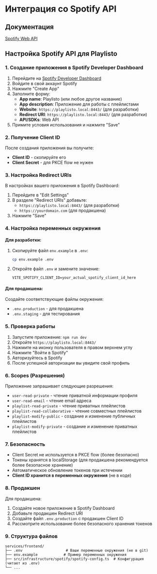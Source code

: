 # Интеграция со Spotify API

## Документация

[Spotify Web API](https://developer.spotify.com/documentation/web-api)

## Настройка Spotify API для Playlisto

### 1. Создание приложения в Spotify Developer Dashboard

1. Перейдите на [Spotify Developer Dashboard](https://developer.spotify.com/dashboard)
2. Войдите в свой аккаунт Spotify
3. Нажмите "Create App"
4. Заполните форму:
   - **App name**: Playlisto (или любое другое название)
   - **App description**: Приложение для работы с плейлистами
   - **Website**: `https://playlisto.local:8443/` (для разработки)
   - **Redirect URI**: `https://playlisto.local:8443/` (для разработки)
   - **API/SDKs**: Web API
5. Примите условия использования и нажмите "Save"

### 2. Получение Client ID

После создания приложения вы получите:
- **Client ID** - скопируйте его
- **Client Secret** - для PKCE flow не нужен

### 3. Настройка Redirect URIs

В настройках вашего приложения в Spotify Dashboard:

1. Перейдите в "Edit Settings"
2. В разделе "Redirect URIs" добавьте:
   - `https://playlisto.local:8443/` (для разработки)
   - `https://yourdomain.com` (для продакшена)
3. Нажмите "Save"

### 4. Настройка переменных окружения

#### Для разработки:

1. Скопируйте файл `env.example` в `.env`:
   ```bash
   cp env.example .env
   ```

2. Откройте файл `.env` и замените значение:
   ```env
   VITE_SPOTIFY_CLIENT_ID=your_actual_spotify_client_id_here
   ```

#### Для продакшена:

Создайте соответствующие файлы окружения:
- `.env.production` - для продакшена
- `.env.staging` - для тестирования

### 5. Проверка работы

1. Запустите приложение: `npm run dev`
2. Откройте `https://playlisto.local:8443/`
3. Нажмите на иконку пользователя в правом верхнем углу
4. Нажмите "Войти в Spotify"
5. Авторизуйтесь в Spotify
6. После успешной авторизации вы увидите свой профиль

### 6. Scopes (Разрешения)

Приложение запрашивает следующие разрешения:
- `user-read-private` - чтение приватной информации профиля
- `user-read-email` - чтение email адреса
- `playlist-read-private` - чтение приватных плейлистов
- `playlist-read-collaborative` - чтение совместных плейлистов
- `playlist-modify-public` - создание и изменение публичных плейлистов
- `playlist-modify-private` - создание и изменение приватных плейлистов

### 7. Безопасность

- Client Secret не используется в PKCE flow (более безопасно)
- Токены хранятся в localStorage (для продакшена рекомендуется более безопасное хранение)
- Автоматическое обновление токенов при истечении
- **Client ID хранится в переменных окружения** (не в коде)

### 8. Продакшен

Для продакшена:
1. Создайте новое приложение в Spotify Dashboard
2. Добавьте продакшен Redirect URI
3. Создайте файл `.env.production` с продакшен Client ID
4. Рассмотрите использование более безопасного хранения токенов

### 9. Структура файлов

```
services/frontend/
├── .env                    # Ваши переменные окружения (не в git)
├── env.example            # Пример переменных окружения
├── src/infrastructure/spotify/spotify-config.ts  # Конфигурация (читает из .env)
└── ...
``` 
